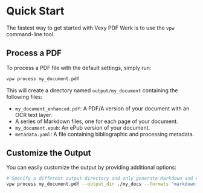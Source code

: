 # Quick Start

The fastest way to get started with Vexy PDF Werk is to use the `vpw` command-line tool.

## Process a PDF

To process a PDF file with the default settings, simply run:

```bash
vpw process my_document.pdf
```

This will create a directory named `output/my_document` containing the following files:

-   `my_document_enhanced.pdf`: A PDF/A version of your document with an OCR text layer.
-   A series of Markdown files, one for each page of your document.
-   `my_document.epub`: An ePub version of your document.
-   `metadata.yaml`: A file containing bibliographic and processing metadata.

## Customize the Output

You can easily customize the output by providing additional options:

```bash
# Specify a different output directory and only generate Markdown and ePub files
vpw process my_document.pdf --output_dir ./my_docs --formats "markdown,epub"
```
